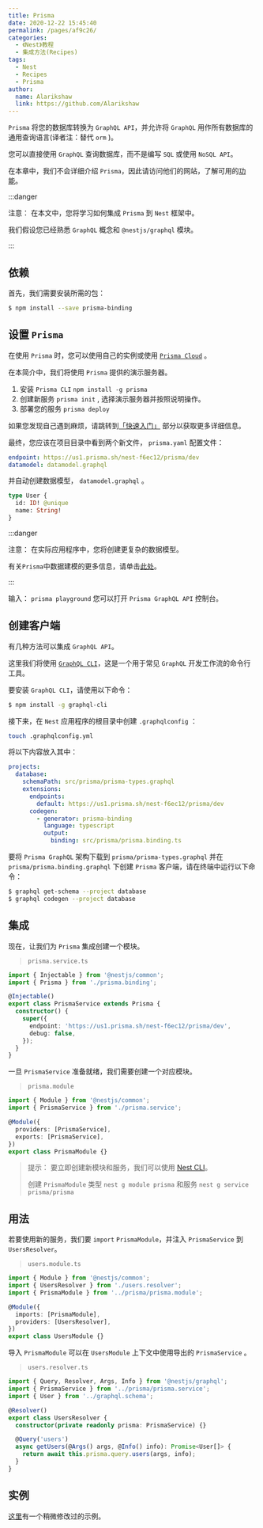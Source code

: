 ```yaml
---
title: Prisma
date: 2020-12-22 15:45:40
permalink: /pages/af9c26/
categories:
  - 《Nest》教程
  - 集成方法(Recipes)
tags:
  - Nest
  - Recipes
  - Prisma
author: 
  name: Alarikshaw
  link: https://github.com/Alarikshaw
---
```


`Prisma` 将您的数据库转换为 `GraphQL API`，并允许将 `GraphQL` 用作所有数据库的通用查询语言(译者注：替代 `orm` )。

您可以直接使用 `GraphQL` 查询数据库，而不是编写 `SQL` 或使用 `NoSQL API`。

在本章中，我们不会详细介绍 `Prisma`，因此请访问他们的网站，了解可用的[功能](https://www.prisma.io/features/)。

:::danger

注意： 在本文中，您将学习如何集成 `Prisma` 到 `Nest` 框架中。

我们假设您已经熟悉 `GraphQL` 概念和 `@nestjs/graphql` 模块。

:::

## 依赖

首先，我们需要安装所需的包：

```bash
$ npm install --save prisma-binding
```

## 设置 `Prisma`

在使用 `Prisma` 时，您可以使用自己的实例或使用 [`Prisma Cloud`](https://www.prisma.io/cloud/) 。

在本简介中，我们将使用 `Prisma` 提供的演示服务器。

1. 安装 `Prisma CLI` `npm install -g prisma`
2. 创建新服务 `prisma init` , 选择演示服务器并按照说明操作。
3. 部署您的服务 `prisma deploy`

如果您发现自己遇到麻烦，请跳转到[「快速入门」](https://www.prisma.io/docs/quickstart/) 部分以获取更多详细信息。

最终，您应该在项目目录中看到两个新文件， `prisma.yaml` 配置文件：

```yaml
endpoint: https://us1.prisma.sh/nest-f6ec12/prisma/dev
datamodel: datamodel.graphql
```

并自动创建数据模型， `datamodel.graphql` 。

```graphql
type User {
  id: ID! @unique
  name: String!
}
```

:::danger

注意： 在实际应用程序中，您将创建更复杂的数据模型。

有关`Prisma`中数据建模的更多信息，请单击[此处](https://www.prisma.io/features/data-modeling/)。

:::

输入： `prisma playground` 您可以打开 `Prisma GraphQL API` 控制台。

## 创建客户端

有几种方法可以集成 `GraphQL API`。

这里我们将使用 [`GraphQL CLI`](https://www.npmjs.com/package/graphql-cli)，这是一个用于常见 `GraphQL` 开发工作流的命令行工具。

要安装 `GraphQL CLI`，请使用以下命令：

```bash
$ npm install -g graphql-cli
```

接下来，在 `Nest` 应用程序的根目录中创建 `.graphqlconfig` ：

```bash
touch .graphqlconfig.yml
```

将以下内容放入其中：

```yaml
projects:
  database:
    schemaPath: src/prisma/prisma-types.graphql
    extensions:
      endpoints:
        default: https://us1.prisma.sh/nest-f6ec12/prisma/dev
      codegen:
        - generator: prisma-binding
          language: typescript
          output:
            binding: src/prisma/prisma.binding.ts
```

要将 `Prisma GraphQL` 架构下载到 `prisma/prisma-types.graphql` 并在 `prisma/prisma.binding.graphql` 下创建 `Prisma` 客户端，请在终端中运行以下命令：

```bash
$ graphql get-schema --project database
$ graphql codegen --project database
```

## 集成

现在，让我们为 `Prisma` 集成创建一个模块。

> `prisma.service.ts`

```typescript
import { Injectable } from '@nestjs/common';
import { Prisma } from './prisma.binding';

@Injectable()
export class PrismaService extends Prisma {
  constructor() {
    super({
      endpoint: 'https://us1.prisma.sh/nest-f6ec12/prisma/dev',
      debug: false,
    });
  }
}
```

一旦 `PrismaService` 准备就绪，我们需要创建一个对应模块。

> `prisma.module`

```typescript
import { Module } from '@nestjs/common';
import { PrismaService } from './prisma.service';

@Module({
  providers: [PrismaService],
  exports: [PrismaService],
})
export class PrismaModule {}
```

> 提示： 要立即创建新模块和服务，我们可以使用 [Nest CLI](https://docs.nestjs.cn/7/cli)。
>
> 创建 `PrismaModule` 类型 `nest g module prisma` 和服务 `nest g service prisma/prisma`

## 用法

若要使用新的服务，我们要 `import` `PrismaModule`，并注入 `PrismaService` 到 `UsersResolver`。

> `users.module.ts`

```typescript
import { Module } from '@nestjs/common';
import { UsersResolver } from './users.resolver';
import { PrismaModule } from '../prisma/prisma.module';

@Module({
  imports: [PrismaModule],
  providers: [UsersResolver],
})
export class UsersModule {}
```

导入 `PrismaModule` 可以在 `UsersModule` 上下文中使用导出的 `PrismaService` 。

> `users.resolver.ts`

```typescript
import { Query, Resolver, Args, Info } from '@nestjs/graphql';
import { PrismaService } from '../prisma/prisma.service';
import { User } from '../graphql.schema';

@Resolver()
export class UsersResolver {
  constructor(private readonly prisma: PrismaService) {}

  @Query('users')
  async getUsers(@Args() args, @Info() info): Promise<User[]> {
    return await this.prisma.query.users(args, info);
  }
}
```

## 实例

[这里](https://github.com/nestjs/nest/tree/master/sample/22-graphql-prisma)有一个稍微修改过的示例。